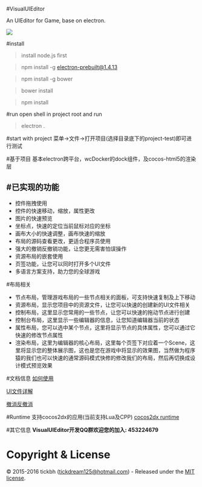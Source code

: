 #VisualUIEditor

An UIEditor for Game, base on electron.

![](./screenshot/screenprint.jpg)

#install
> install node.js first

> npm install -g electron-prebuilt@1.4.13

> npm install -g bower

> bower install

> npm install

#run
open shell in project root and run
> electron .

#start with project
菜单->文件->打开项目(选择目录底下的project-test)即可进行测试

#基于项目
基本electron跨平台，wcDocker的dock组件，及cocos-html5的渲染层


#已实现的功能
------------------------
* 控件拖拽使用
* 控件的快速移动，缩放，属性更改
* 图片的快速预览
* 坐标点，快速的定位当前鼠标对应的坐标
* 画布大小的快速调整，画布快速的缩放
* 布局的源码查看更改，更适合程序员使用
* 强大的撤销反撤销功能，让您更无需害怕误操作
* 资源布局的嵌套使用
* 页签功能，让您可以同时打开多个UI文件
* 多语言方案支持，助力您的全球游戏

#布局相关
* 节点布局，管理游戏布局的一些节点相关的面板，可支持快速复制及上下移动
* 资源布局，显示您项目中的资源文件，让您可以快速的创建新的UI文件相关
* 控制布局，这里显示您常用的一些节点，让您可以快速的拖动节点进行创建
* 控制台布局，这里显示一些编辑器的信息，让您知道编辑器当前的状态
* 属性布局，您可以选中某个节点，这里将显示节点的具体属性，您可以通过它快速的修改节点属性
* 渲染布局，这里为编辑器的核心布局，这里每个页签下对应着一个Scene，这里将显示您的整体展示图，这也是您在游戏中将显示的效果图，当然做为程序猿的我们也可以快速的通常源码模式快修的修改我们的布局，然后再切换成设计模式预览效果

#文档信息
[如何使用](./doc/howtouse.md "如何使用")

[UI文件详解](./doc/uidetail.md "UI文件详解")

[撤消反撤消](./doc/redoundo.md "撤消反撤消实现细节")

#Runtime
支持cocos2dx的应用(当前支持Lua及CPP)
[cocos2dx runtime](https://github.com/tickbh/VisualUIEditor_2dx_runtime "cocos2dx runtime")

#其它信息
**VisualUIEditor开发QQ群欢迎您的加入: 453224679**

# Copyright & License

© 2015-2016 tickbh (tickdream125@hotmail.com) - Released under the [MIT license](LICENSE).
